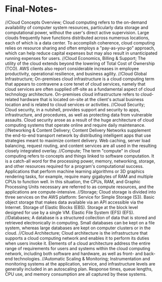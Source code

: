 # Final-Notes-
//Cloud Concepts Overview;
Cloud computing refers to the on-demand availability of computer system resources, particularly data storage and computational power, without the user's direct active supervision. Large clouds frequently have functions distributed across numerous locations, each of which is a data center. To accomplish coherence, cloud computing relies on resource sharing and often employs a "pay-as-you-go" approach, which can help reduce capital expenses but may also result in unanticipated running expenses for users.
//Cloud Economics, Billing & Support;
The utility of the cloud extends beyond the lowering of Total Cost of Ownership (TCO). AWS clients also report considerable increases in employee productivity, operational resilience, and business agility.
//Cloud Global Infrastructure;
On-premises cloud infrastructure is a cloud computing term that appears to contravene a core tenet of cloud services, namely that cloud services are often supplied off-site as a fundamental aspect of cloud technology architecture. On-premises cloud infrastructure refers to cloud-related hardware that is located on-site at the client's actual business location and is related to cloud services or activities.
//Cloud Security;
Cloud security, in a nutshell, provides support and security to apps, infrastructure, and procedures, as well as protecting data from vulnerable assaults. Cloud security arose as a result of the huge architecture of cloud computing systems that operate online and require daily maintenance.
//Networking & Content Delivery;
Content Delivery Networks supplement the end-to-end transport network by distributing intelligent apps that use strategies meant to maximize content delivery. Web caching, server load balancing, request routing, and content services are all used in the resulting closely integrated overlay.
//Compute;
The term "compute" in cloud computing refers to concepts and things linked to software computation. It is a catch-all word for the processing power, memory, networking, storage, and other resources required for a program's computational success.
Applications that perform machine learning algorithms or 3D graphics rendering tasks, for example, require many gigabytes of RAM and multiple CPUs to function well. In this situation, the CPUs, RAM, and Graphic Processing Units necessary are referred to as compute resources, and the applications are compute-intensive.
//Storage;
Cloud storage is divided into three services on the AWS platform: Service for Simple Storage (S3). Basic object storage that makes data available via an API accessible via the Internet. Storage of Elastic Blocks (EBS). Storage at the block level designed for use by a single VM. Elastic File System (EFS) (EFS).
//Databases;
A database is a structured collection of data that is stored and retrieved electronically in computing. Small databases can be kept on a file system, whereas large databases are kept on computer clusters or in the cloud.
//Cloud Architecture;
Cloud architecture is the infrastructure that supports a cloud computing network and enables it to perform its duties when users invoke it. Elements of a cloud architecture address the entire range of requirements for users and systems within the cloud computing network, including both software and hardware, as well as front- and back-end technologies.
//Automatic Scaling & Monitoring;
Instrumentation and monitoring systems at the application, service, and infrastructure levels are generally included in an autoscaling plan. Response times, queue lengths, CPU use, and memory consumption are all captured by these systems.
